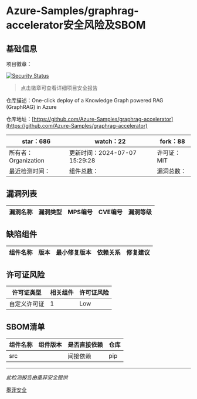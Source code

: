 # Azure-Samples/graphrag-accelerator安全风险及SBOM

## 基础信息

项目徽章：

[![Security Status](https://www.murphysec.com/platform3/v31/badge/1810021756977532928.svg)](https://www.murphysec.com/console/report/1808932234223505408/1810021756977532928)

> 点击徽章可查看详细项目安全报告

仓库描述：One-click deploy of a Knowledge Graph powered RAG (GraphRAG) in Azure

仓库地址：[https://github.com/Azure-Samples/graphrag-accelerator](https://github.com/Azure-Samples/graphrag-accelerator)

| star：686 | watch：22 | fork：88 |
| ----------- | -------------- | ------------ |
| 所有者：Organization | 更新时间：2024-07-07 15:29:28 | 许可证：MIT |
| 最近检测时间： | 组件总数： | 漏洞总数： |




## 漏洞列表

| 漏洞名称 | 漏洞类型 | MPS编号 | CVE编号 | 漏洞等级 |
| ------- | ------ | ------- | ------ | ----- |





## 缺陷组件

| 组件名称 | 版本 | 最小修复版本 | 依赖关系 | 修复建议 |
| -------- | ---- | ------------ | -------- | -------- |





## 许可证风险

| 许可证类型 | 相关组件 | 许可证风险 |
| ---------- | -------- | ---------- |
|自定义许可证|1|Low|




## SBOM清单

| 组件名称 | 组件版本 | 是否直接依赖 | 仓库 |
| -------- | -------- | ------------ | ---- |
|src||间接依赖|pip|


------

*此检测报告由墨菲安全提供*

[墨菲安全](www.murphysec.com)